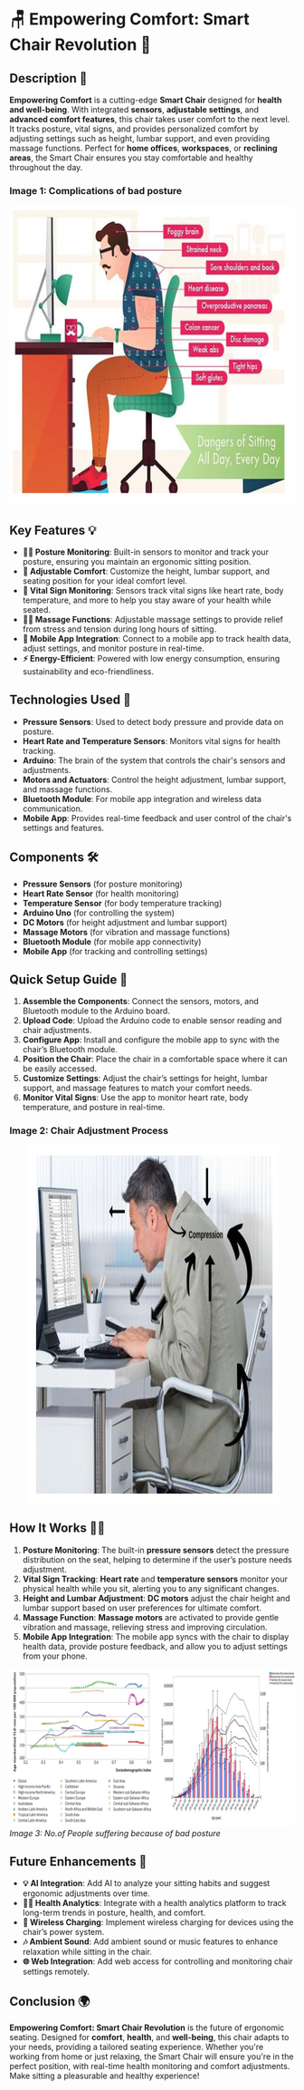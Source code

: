 # 🪑 Empowering Comfort: Smart Chair Revolution 💺

## Description 🌟
**Empowering Comfort** is a cutting-edge **Smart Chair** designed for **health and well-being**. With integrated **sensors**, **adjustable settings**, and **advanced comfort features**, this chair takes user comfort to the next level. It tracks posture, vital signs, and provides personalized comfort by adjusting settings such as height, lumbar support, and even providing massage functions. Perfect for **home offices**, **workspaces**, or **reclining areas**, the Smart Chair ensures you stay comfortable and healthy throughout the day.

### Image 1: Complications of bad posture

<p align="center">
  <img src="Images/Complications.png" alt="Smart Chair Overview"/>
</p>

## Key Features 💡
- **🧘‍♂️ Posture Monitoring**: Built-in sensors to monitor and track your posture, ensuring you maintain an ergonomic sitting position.
- **🔄 Adjustable Comfort**: Customize the height, lumbar support, and seating position for your ideal comfort level.
- **💓 Vital Sign Monitoring**: Sensors track vital signs like heart rate, body temperature, and more to help you stay aware of your health while seated.
- **💆‍♂️ Massage Functions**: Adjustable massage settings to provide relief from stress and tension during long hours of sitting.
- **📱 Mobile App Integration**: Connect to a mobile app to track health data, adjust settings, and monitor posture in real-time.
- **⚡ Energy-Efficient**: Powered with low energy consumption, ensuring sustainability and eco-friendliness.

## Technologies Used 🔧
- **Pressure Sensors**: Used to detect body pressure and provide data on posture.
- **Heart Rate and Temperature Sensors**: Monitors vital signs for health tracking.
- **Arduino**: The brain of the system that controls the chair's sensors and adjustments.
- **Motors and Actuators**: Control the height adjustment, lumbar support, and massage functions.
- **Bluetooth Module**: For mobile app integration and wireless data communication.
- **Mobile App**: Provides real-time feedback and user control of the chair's settings and features.

## Components 🛠️
- **Pressure Sensors** (for posture monitoring)
- **Heart Rate Sensor** (for health monitoring)
- **Temperature Sensor** (for body temperature tracking)
- **Arduino Uno** (for controlling the system)
- **DC Motors** (for height adjustment and lumbar support)
- **Massage Motors** (for vibration and massage functions)
- **Bluetooth Module** (for mobile app connectivity)
- **Mobile App** (for tracking and controlling settings)

## Quick Setup Guide 🚀

1. **Assemble the Components**: Connect the sensors, motors, and Bluetooth module to the Arduino board.
2. **Upload Code**: Upload the Arduino code to enable sensor reading and chair adjustments.
3. **Configure App**: Install and configure the mobile app to sync with the chair’s Bluetooth module.
4. **Position the Chair**: Place the chair in a comfortable space where it can be easily accessed.
5. **Customize Settings**: Adjust the chair’s settings for height, lumbar support, and massage features to match your comfort needs.
6. **Monitor Vital Signs**: Use the app to monitor heart rate, body temperature, and posture in real-time.

### Image 2: Chair Adjustment Process

<p align="center">
  <img src="Images/Adjustments.png" alt="Chair Adjustment Process"/>
</p>

## How It Works 🧑‍💻
1. **Posture Monitoring**: The built-in **pressure sensors** detect the pressure distribution on the seat, helping to determine if the user’s posture needs adjustment.
2. **Vital Sign Tracking**: **Heart rate** and **temperature sensors** monitor your physical health while you sit, alerting you to any significant changes.
3. **Height and Lumbar Adjustment**: **DC motors** adjust the chair height and lumbar support based on user preferences for ultimate comfort.
4. **Massage Function**: **Massage motors** are activated to provide gentle vibration and massage, relieving stress and improving circulation.
5. **Mobile App Integration**: The mobile app syncs with the chair to display health data, provide posture feedback, and allow you to adjust settings from your phone.

![Smart Chair Features](Images/Smartchair1.png)  
*Image 3: No.of People suffering because of bad posture*

## Future Enhancements 🌱
- **💡 AI Integration**: Add AI to analyze your sitting habits and suggest ergonomic adjustments over time.
- **🧑‍⚕️ Health Analytics**: Integrate with a health analytics platform to track long-term trends in posture, health, and comfort.
- **🔋 Wireless Charging**: Implement wireless charging for devices using the chair’s power system.
- **🎶 Ambient Sound**: Add ambient sound or music features to enhance relaxation while sitting in the chair.
- **🌐 Web Integration**: Add web access for controlling and monitoring chair settings remotely.

## Conclusion 🌍
**Empowering Comfort: Smart Chair Revolution** is the future of ergonomic seating. Designed for **comfort**, **health**, and **well-being**, this chair adapts to your needs, providing a tailored seating experience. Whether you're working from home or just relaxing, the Smart Chair will ensure you're in the perfect position, with real-time health monitoring and comfort adjustments. Make sitting a pleasurable and healthy experience!



